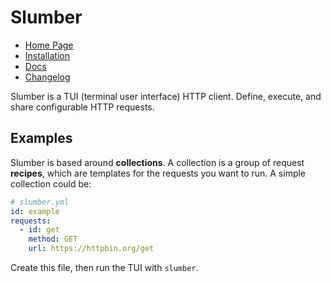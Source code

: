 # Slumber

- [Home Page](https://slumber.lucaspickering.me)
- [Installation](https://slumber.lucaspickering.me/artifacts/)
- [Docs](https://slumber.lucaspickering.me/book/)
- [Changelog](https://slumber.lucaspickering.me/changelog/)

Slumber is a TUI (terminal user interface) HTTP client. Define, execute, and share configurable HTTP requests.

## Examples

Slumber is based around **collections**. A collection is a group of request **recipes**, which are templates for the requests you want to run. A simple collection could be:

```yaml
# slumber.yml
id: example
requests:
  - id: get
    method: GET
    url: https://httpbin.org/get
```

Create this file, then run the TUI with `slumber`.
